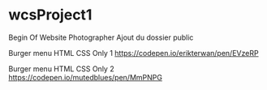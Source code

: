 # wcsProject1
Begin Of Website Photographer
Ajout du dossier public

Burger menu HTML CSS Only 1
https://codepen.io/erikterwan/pen/EVzeRP

Burger menu HTML CSS Only 2
https://codepen.io/mutedblues/pen/MmPNPG
